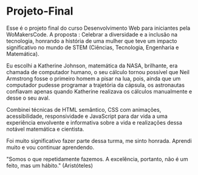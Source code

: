 # Projeto-Final
Esse é o projeto final do curso Desenvolvimento Web para iniciantes pela WoMakersCode.
A proposta :
Celebrar a diversidade e a inclusão na tecnologia, honrando a história de uma mulher que teve um impacto significativo no mundo de STEM (Ciências, Tecnologia, Engenharia e Matemática). 

Eu escolhi a Katherine Johnson, matemática da NASA, brilhante, era chamada de computador humano, o seu cálculo tornou possível que Neil Armstrong fosse o primeiro homem a pisar na lua, pois, ainda que um computador pudesse programar a trajetória da cápsula, os astronautas confiavam apenas quando Katherine realizava os cálculos manualmente e desse o seu aval. 

Combinei técnicas de HTML semântico, CSS com animações, acessibilidade, responsividade  e JavaScript para dar vida a uma experiência envolvente e informativa sobre a vida e realizações dessa notável matemática e cientista.

Foi muito significativo fazer parte dessa turma, me sinto honrada. Aprendi muito e vou continuar aprendendo.

"Somos o que repetidamente fazemos. A excelência, portanto, não é um feito, mas um hábito." (Aristóteles)
